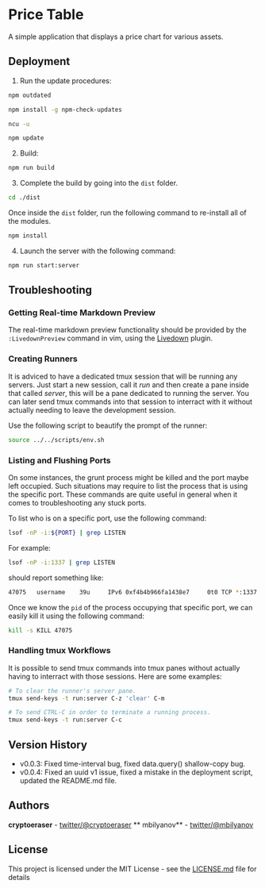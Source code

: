 # Price Table

A simple application that displays a price chart for various assets.

## Deployment

1) Run the update procedures:

```bash
npm outdated
```

```bash
npm install -g npm-check-updates
```

```bash
ncu -u
```

```bash
npm update
```

2) Build:

```bash
npm run build
```

3) Complete the build by going into the `dist` folder.

```bash
cd ./dist
```

Once inside the `dist` folder, run the following command to re-install all of
the modules.

```bash
npm install
```

4) Launch the server with the following command:

```bash
npm run start:server
```

## Troubleshooting

### Getting Real-time Markdown Preview

The real-time markdown preview functionality should be provided by the `:LivedownPreview`
command in vim, using the [Livedown](https://github.com/shime/livedown) plugin.

### Creating Runners

It is adviced to have a dedicated tmux session that will be running any
servers. Just start a new session, call it *run* and then create a pane inside
that called *server*, this will be a pane dedicated to running the server. You
can later send tmux commands into that session to interract with it without
actually needing to leave the development session.

Use the following script to beautify the prompt of the runner:
```bash
source ../../scripts/env.sh
```

### Listing and Flushing Ports

On some instances, the grunt process might be killed and the port maybe left
occupied. Such situations may require to list the process that is using the
specific port. These commands are quite useful in general when it comes to
troubleshooting any stuck ports.

To list who is on a specific port, use the following command:
```bash
lsof -nP -i:${PORT} | grep LISTEN
```

For example:
```bash
lsof -nP -i:1337 | grep LISTEN
```

should report something like:
```bash
47075   username    39u     IPv6 0xf4b4b966fa1438e7     0t0 TCP *:1337  (LISTEN)
```

Once we know the `pid` of the process occupying that specific port, we can
easily kill it using the following command:
```bash
kill -s KILL 47075
```

### Handling tmux Workflows

It is possible to send tmux commands into tmux panes without actually having to
interract with those sessions. Here are some examples:
```bash
# To clear the runner's server pane.
tmux send-keys -t run:server C-z 'clear' C-m
```
```bash
# To send CTRL-C in order to terminate a running process.
tmux send-keys -t run:server C-c
```

## Version History

*   v0.0.3: Fixed time-interval bug, fixed data.query() shallow-copy bug.
*   v0.0.4: Fixed an uuid v1 issue, fixed a mistake in the deployment script,
    updated the README.md file. 

## Authors

**cryptoeraser** - [twitter/@cryptoeraser](https://twitter.com/cryptoeraser)
** mbilyanov** - [twitter/@mbilyanov](https://twitter.com/mbilyanov)

## License

This project is licensed under the MIT License - see the [LICENSE.md](LICENSE.md) file for details

